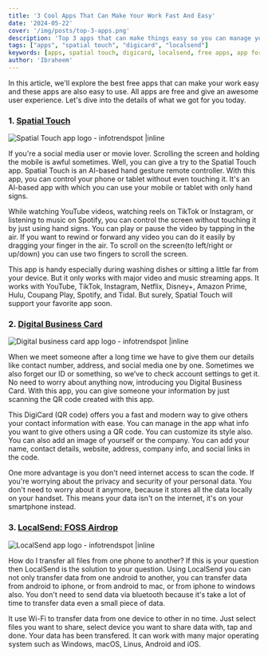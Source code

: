 ```yaml
---
title: '3 Cool Apps That Can Make Your Work Fast And Easy'
date: '2024-05-22'
cover: '/img/posts/top-3-apps.png'
description: 'Top 3 apps that can make things easy so you can manage your things more efficiently and can do things quickly.'
tags: ["apps", "spatial touch", "digicard", "localsend"]
keywords: [apps, spatial touch, digicard, localsend, free apps, app for android, app for iphone]
author: 'Ibraheem'
---
```


In this article, we'll explore the best free apps that can make your work easy and these apps are also easy to use. All apps are free and give an awesome user experience. Let's dive into the details of what we got for you today.

### 1. [Spatial Touch](https://play.google.com/store/apps/details?id=io.vtouch.spatial_touch)

![Spatial Touch app logo - infotrendspot |inline ](/img/posts/spatial-touch-new.png)

If you're a social media user or movie lover. Scrolling the screen and holding the mobile is awful sometimes. Well, you can give a try to the Spatial Touch app. Spatial Touch is an AI-based hand gesture remote controller. With this app, you can control your phone or tablet without even touching it. It's an AI-based app with which you can use your mobile or tablet with only hand signs.

While watching YouTube videos, watching reels on TikTok or Instagram, or listening to music on Spotify, you can control the screen without touching it by just using hand signs. You can play or pause the video by tapping in the air. If you want to rewind or forward any video you can do it easily by dragging your finger in the air. To scroll on the screen(to left/right or up/down) you can use two fingers to scroll the screen. 

This app is handy especially during washing dishes or sitting a little far from your device. But it only works with major video and music streaming apps. It works with YouTube, TikTok, Instagram, Netflix, Disney+, Amazon Prime, Hulu, Coupang Play, Spotify, and Tidal. But surely, Spatial Touch will support your favorite app soon. 

### 2. [Digital Business Card](https://play.google.com/store/apps/details?id=develentum.digital_card)

![Digital business card app logo - infotrendspot |inline ](/img/posts/digital-business-card.png)

When we meet someone after a long time we have to give them our details like contact number, address, and social media one by one. Sometimes we also forget our ID or something, so we’ve to check account settings to get it. No need to worry about anything now, introducing you Digital Business Card. With this app, you can give someone your information by just scanning the QR code created with this app.

This DigiCard (QR code) offers you a fast and modern way to give others your contact information with ease. You can manage in the app what info you want to give others using a QR code. You can customize its style also. You can also add an image of yourself or the company. You can add your name, contact details, website, address, company info, and social links in the code.

One more advantage is you don't need internet access to scan the code. If you're worrying about the privacy and security of your personal data. You don't need to worry about it anymore, because it stores all the data locally on your handset. This means your data isn't on the internet, it's on your smartphone instead.

### 3. [LocalSend: FOSS Airdrop](https://play.google.com/store/apps/details?id=org.localsend.localsend_app)

![LocalSend app logo - infotrendspot |inline ](/img/posts/localsend.png)

How do I transfer all files from one phone to another? If this is your question then LocalSend is the solution to your question. Using LocalSend you can not only transfer data from one android to another, you can transfer data from android to iphone, or from android to mac, or from iphone to windows also. You don't need to send data via bluetooth because it's take a lot of time to transfer data even a small piece of data.

It use Wi-Fi to transfer data from one device to other in no time. Just select files you want to share, select device you want to share data with, tap and done. Your data has been transfered. It can work with many major operating system such as Windows, macOS, Linus, Android and iOS.  